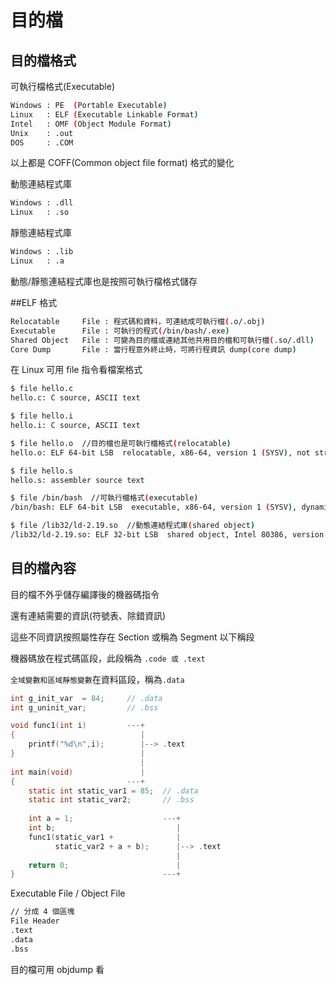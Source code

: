 # 目的檔

## 目的檔格式

可執行檔格式(Executable)

```sh
Windows : PE  (Portable Executable)
Linux   : ELF (Executable Linkable Format)
Intel   : OMF (Object Module Format)
Unix    : .out
DOS     : .COM
```

以上都是 COFF(Common object file format) 格式的變化

動態連結程式庫

```sh
Windows : .dll
Linux   : .so
```

靜態連結程式庫

```sh
Windows : .lib
Linux   : .a
```


動態/靜態連結程式庫也是按照可執行檔格式儲存

##ELF 格式

```sh
Relocatable     File : 程式碼和資料，可連結成可執行檔(.o/.obj)
Executable      File : 可執行的程式(/bin/bash/.exe)
Shared Object   File : 可變為目的檔或連結其他共用目的檔和可執行檔(.so/.dll)
Core Dump       File : 當行程意外終止時，可將行程資訊 dump(core dump)
```

在 Linux 可用 file 指令看檔案格式

```sh
$ file hello.c
hello.c: C source, ASCII text

$ file hello.i
hello.i: C source, ASCII text

$ file hello.o  //目的檔也是可執行檔格式(relocatable)
hello.o: ELF 64-bit LSB  relocatable, x86-64, version 1 (SYSV), not stripped

$ file hello.s
hello.s: assembler source text

$ file /bin/bash  //可執行檔格式(executable)
/bin/bash: ELF 64-bit LSB  executable, x86-64, version 1 (SYSV), dynamically linked (uses shared libs), for GNU/Linux 2.6.24

$ file /lib32/ld-2.19.so  //動態連結程式庫(shared object)
/lib32/ld-2.19.so: ELF 32-bit LSB  shared object, Intel 80386, version 1 (SYSV), dynamically linked
```

## 目的檔內容

目的檔不外乎儲存編譯後的機器碼指令

還有連結需要的資訊(符號表、除錯資訊)

這些不同資訊按照屬性存在 Section 或稱為 Segment 以下稱段

機器碼放在程式碼區段，此段稱為 `.code 或 .text`

`全域變數和區域靜態變數`在資料區段，稱為`.data`

```c
int g_init_var  = 84;     // .data
int g_uninit_var;         // .bss

void func1(int i)         ---+
{                            |
    printf("%d\n",i);        |--> .text
}                            | 
                             |
int main(void)               |
{                         ---+
    static int static_var1 = 85;  // .data
    static int static_var2;       // .bss
     
    int a = 1;                    ---+
    int b;                           |
    func1(static_var1 +              |
          static_var2 + a + b);      |--> .text
                                     |
    return 0;                        |
}                                 ---+
```

Executable File / Object File

```sh
// 分成 4 個區塊
File Header
.text
.data
.bss
```

目的檔可用 objdump 看

